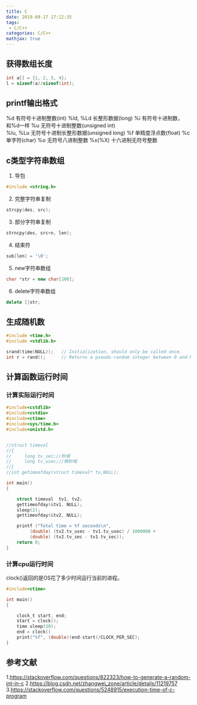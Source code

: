 ```yaml
---
title: C
date: 2019-09-17 17:12:35
tags:
 - C/C++
categories: C/C++
mathjax: true
---
```


## 获得数组长度
``` c++
int a[] = {1, 2, 3, 4};
l = sizeof(a)/sizeof(int);
```

## printf输出格式
%d  有符号十进制整数(int)
%ld, %Ld    长整形数据(long)
%i  有符号十进制数，和%d一样
%u  无符号十进制整数(unsigned int)  
%lu, %Lu    无符号十进制长整形数据(unsigned long)
%f  单精度浮点数(float)
%c  单字符(char)
%o  无符号八进制整数
%x(%X) 十六进制无符号整数

## c类型字符串数组
1. 导包
``` c++
#include <string.h>
```

2. 完整字符串复制
``` c++
strcpy(des, src);
```

3. 部分字符串复制
``` c++
strncpy(des, src+n, len);
```

4. 结束符
``` c++
sub[len] = '\0';
```
5. new字符串数组
``` c++
char *str = new char[100];
```

6. delete字符串数组
``` c++
delete []str;
```

## 生成随机数
``` c
#include <time.h>
#include <stdlib.h>

srand(time(NULL));   // Initialization, should only be called once.
int r = rand();      // Returns a pseudo-random integer between 0 and RAND_MAX.
```

## 计算函数运行时间
### 计算实际运行时间
``` c
#include<cstdlib>
#include<cstdio>
#include<ctime>
#include<sys/time.h>
#include<unistd.h>


//struct timeval
//{
//     long tv_sec;//秒域
//     long tv_usec;//微秒域
//}
//int getimeofday(struct timeval* tv,NULL);

int main()
{

    struct timeval  tv1, tv2;
    gettimeofday(&tv1, NULL);
    sleep(2);
    gettimeofday(&tv2, NULL);

    printf ("Total time = %f seconds\n",
         (double) (tv2.tv_usec - tv1.tv_usec) / 1000000 +
         (double) (tv2.tv_sec - tv1.tv_sec));
    return 0;
}
```

### 计算cpu运行时间
clock()返回的是OS花了多少时间运行当前的进程。
``` c
#include<ctime>

int main()
{

    clock_t start, end;
    start = clock();
    time.sleep(10);
    end = clock()
    print("%f", (double)(end-start)/CLOCK_PER_SEC);
}
```

## 参考文献
1.https://stackoverflow.com/questions/822323/how-to-generate-a-random-int-in-c
2.https://blog.csdn.net/zhangwei_zone/article/details/11219757
3.https://stackoverflow.com/questions/5248915/execution-time-of-c-program
